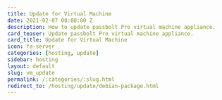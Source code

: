 ```yaml
---
title: Update for Virtual Machine
date: 2021-02-07 00:00:00 Z
description: How to update passbolt Pro virtual machine appliance.
card_teaser: Update passbolt Pro virtual machine appliance.
card_title: Update for Virtual Machine
icon: fa-server
categories: [hosting, update]
sidebar: hosting
layout: default
slug: vm_update
permalink: /:categories/:slug.html
redirect_to: /hosting/update/debian-package.html
---
```

